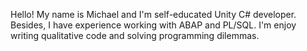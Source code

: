 Hello! My name is Michael and I'm self-educated Unity C# developer.
Besides, I have experience working with ABAP and PL/SQL. I'm enjoy writing qualitative code and solving programming dilemmas.
